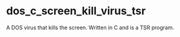 # dos_c_screen_kill_virus_tsr
A DOS virus that kills the screen. Written in C and is a TSR program.
